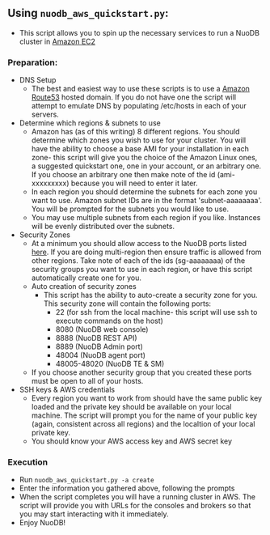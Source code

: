 ## Using `nuodb_aws_quickstart.py`:
* This script allows you to spin up the necessary services to run a NuoDB cluster in [Amazon EC2](http://aws.amazon.com/ec2/)

### Preparation:
* DNS Setup
  * The best and easiest way to use these scripts is to use a [Amazon Route53](http://aws.amazon.com/route53/) hosted domain. If you do not have one the script will attempt to emulate DNS by populating /etc/hosts in each of your servers.
* Determine which regions & subnets to use
  * Amazon has (as of this writing) 8 different regions. You should determine which zones you wish to use for your cluster. You will have the ability to choose a base AMI for your installation in each zone- this script will give you the choice of the Amazon Linux ones, a suggested quickstart one, one in your account, or an arbitrary one. If you choose an arbitrary one then make note of the id (ami-xxxxxxxxx) because you will need to enter it later.
  * In each region you should determine the subnets for each zone you want to use. Amazon subnet IDs are in the format 'subnet-aaaaaaaa'. You will be prompted for the subnets you would like to use.
  * You may use multiple subnets from each region if you like. Instances will be evenly distributed over the subnets.
* Security Zones
  * At a minimum you should allow access to the NuoDB ports listed [here](http://doc.nuodb.com/display/doc/Linux+Installation). If you are doing multi-region then ensure traffic is allowed from other regions. Take note of each of the ids (sg-aaaaaaaa) of the security groups you want to use in each region, or have this script automatically create one for you.
  * Auto creation of security zones
    * This script has the ability to auto-create a security zone for you. This security zone will contain the following ports:
      * 22 (for ssh from the local machine- this script will use ssh to execute commands on the host)
      * 8080 (NuoDB web console)
      * 8888 (NuoDB REST API)
      * 8889 (NuoDB Admin port)
      * 48004 (NuoDB agent port)
      * 48005-48020 (NuoDB TE & SM)
  * If you choose another security group that you created these ports must be open to all of your hosts.
* SSH keys & AWS credentials
  * Every region you want to work from should have the same public key loaded and the private key should be available on your local machine. The script will prompt you for the name of your public key (again, consistent across all regions) and the localtion of your local private key.
  * You should know your AWS access key and AWS secret key
  
### Execution
* Run `nuodb_aws_quickstart.py -a create`
* Enter the information you gathered above, following the prompts
* When the script completes you will have a running cluster in AWS. The script will provide you with URLs for the consoles and brokers so that you may start interacting with it immediately.
* Enjoy NuoDB!
